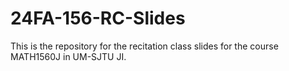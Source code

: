 # 24FA-156-RC-Slides

This is the repository for the recitation class slides for the course MATH1560J in UM-SJTU JI.
